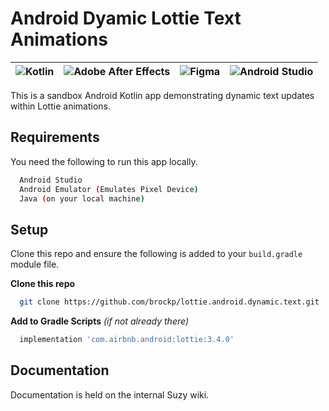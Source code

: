 # Android Dyamic Lottie Text Animations

| ![Kotlin](https://img.shields.io/badge/kotlin-%230095D5.svg?style=for-the-badge&logo=kotlin&logoColor=white)  | ![Adobe After Effects](https://img.shields.io/badge/Adobe%20After%20Effects-9999FF.svg?style=for-the-badge&logo=Adobe%20After%20Effects&logoColor=white) | ![Figma](https://img.shields.io/badge/figma-%23F24E1E.svg?style=for-the-badge&logo=figma&logoColor=white) | ![Android Studio](https://img.shields.io/badge/Android%20Studio-3DDC84.svg?style=for-the-badge&logo=android-studio&logoColor=white) |
| ------------- | ------------- | ------------- | ------------- |


This is a sandbox Android Kotlin app demonstrating dynamic text updates within Lottie animations.


## Requirements

You need the following to run this app locally.

```bash
  Android Studio
  Android Emulator (Emulates Pixel Device)
  Java (on your local machine)
```
## Setup

Clone this repo and ensure the following is added to your `build.gradle` module file.

**Clone this repo**

```bash
  git clone https://github.com/brockp/lottie.android.dynamic.text.git
```

**Add to Gradle Scripts** *(if not already there)*

```bash
  implementation 'com.airbnb.android:lottie:3.4.0'
```

## Documentation

Documentation is held on the internal Suzy wiki.
